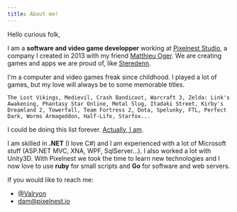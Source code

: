 ```yaml
---
title: About me!
---
```


Hello curious folk,

I am a **software and video game developper** working at <a class="pixelnest-logo" href="http://pixelnest.io">Pixelnest Studio</a>, a company I created in 2013 with my friend [Matthieu Oger](https://matthieuoger.com/). We are creating games and apps we are proud of, like [Steredenn](http://steredenn.pixelnest.io).

I'm a computer and video games freak since childhood. I played a lot of games, but my love will always be to some memorable titles.

```
The Lost Vikings, Medievil, Crash Bandicoot, Warcraft 3, Zelda: Link's Awakening, Phantasy Star Online, Metal Slug, Itadaki Street, Kirby's Dreamland 2, Towerfall, Team Fortress 2, Dota, Spelunky, FTL, Perfect Dark, Worms Armageddon, Half-Life, Starfox...
```

I could be doing this list forever. [Actually, I am](/games).

I am skilled in **.NET** (I love C#) and I am experienced with a lot of Microsoft stuff (ASP.NET MVC, XNA, WPF, SqlServer...). I also worked a lot with Unity3D. With Pixelnest we took the time to learn new technologies and I now love to use **ruby** for small scripts and **Go** for software and web servers.

If you would like to reach me:

- [@Valryon](http://twitter.com/Valryon)
- [dam@pixelnest.io](mailto:dam@pixelnest.io)
